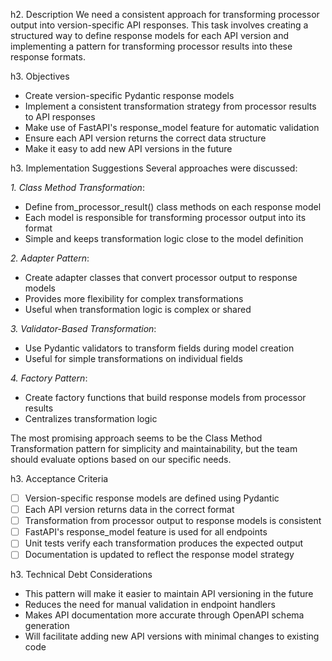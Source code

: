 h2. Description
We need a consistent approach for transforming processor output into version-specific API responses. This task involves creating a structured way to define response models for each API version and implementing a pattern for transforming processor results into these response formats.

h3. Objectives
* Create version-specific Pydantic response models
* Implement a consistent transformation strategy from processor results to API responses
* Make use of FastAPI's response_model feature for automatic validation
* Ensure each API version returns the correct data structure
* Make it easy to add new API versions in the future

h3. Implementation Suggestions
Several approaches were discussed:

*1. Class Method Transformation*:
* Define from_processor_result() class methods on each response model
* Each model is responsible for transforming processor output into its format
* Simple and keeps transformation logic close to the model definition

*2. Adapter Pattern*:
* Create adapter classes that convert processor output to response models
* Provides more flexibility for complex transformations
* Useful when transformation logic is complex or shared

*3. Validator-Based Transformation*:
* Use Pydantic validators to transform fields during model creation
* Useful for simple transformations on individual fields

*4. Factory Pattern*:
* Create factory functions that build response models from processor results
* Centralizes transformation logic

The most promising approach seems to be the Class Method Transformation pattern for simplicity and maintainability, but the team should evaluate options based on our specific needs.

h3. Acceptance Criteria
* [ ] Version-specific response models are defined using Pydantic
* [ ] Each API version returns data in the correct format
* [ ] Transformation from processor output to response models is consistent
* [ ] FastAPI's response_model feature is used for all endpoints
* [ ] Unit tests verify each transformation produces the expected output
* [ ] Documentation is updated to reflect the response model strategy

h3. Technical Debt Considerations
* This pattern will make it easier to maintain API versioning in the future
* Reduces the need for manual validation in endpoint handlers
* Makes API documentation more accurate through OpenAPI schema generation
* Will facilitate adding new API versions with minimal changes to existing code
